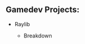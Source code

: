 <h2>Gamedev Projects:</h2>
<ul>
    <li>Raylib</li>
    <ul>
        <li>Breakdown</li>
    </ul>
</ul>